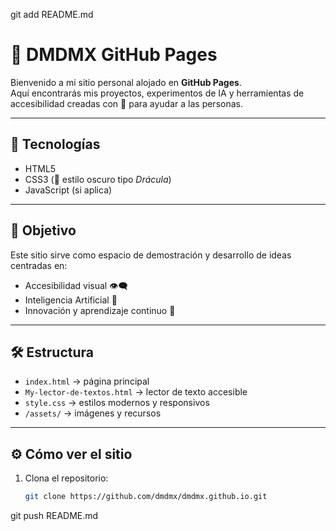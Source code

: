 git add README.md
# 🌌 DMDMX GitHub Pages

Bienvenido a mi sitio personal alojado en **GitHub Pages**.  
Aquí encontrarás mis proyectos, experimentos de IA y herramientas de accesibilidad creadas con 🚀
para ayudar a las personas.

---

## 🧠 Tecnologías
- HTML5  
- CSS3 (🎨 estilo oscuro tipo *Drácula*)  
- JavaScript (si aplica)

---

## 🎯 Objetivo
Este sitio sirve como espacio de demostración y desarrollo de ideas centradas en:
- Accesibilidad visual 👁️‍🗨️  
- Inteligencia Artificial 🤖  
- Innovación y aprendizaje continuo 🚀

---

## 🛠️ Estructura
- `index.html` → página principal  
- `My-lector-de-textos.html` → lector de texto accesible  
- `style.css` → estilos modernos y responsivos  
- `/assets/` → imágenes y recursos

---

## ⚙️ Cómo ver el sitio
1. Clona el repositorio:
   ```bash
   git clone https://github.com/dmdmx/dmdmx.github.io.git
git push README.md